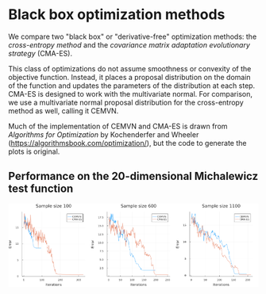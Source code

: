 # Black box optimization methods
We compare two "black box" or "derivative-free" optimization methods: the *cross-entropy method* and the *covariance matrix adaptation evolutionary strategy* (CMA-ES).

This class of optimizations do not assume smoothness or convexity of the objective function. Instead, it places a proposal distribution on the domain
of the function and updates the parameters of the distribution at each step. CMA-ES is designed to work with the multivariate normal.
For comparison, we use a multivariate normal proposal distribution for the cross-entropy method as well, calling it CEMVN.

Much of the implementation of CEMVN and CMA-ES is drawn from *Algorithms for Optimization* by Kochenderfer and Wheeler (https://algorithmsbook.com/optimization/),
but the code to generate the plots is original.

## Performance on the 20-dimensional Michalewicz test function
![michalewicz](michalewicz_compare.png?raw=true)
